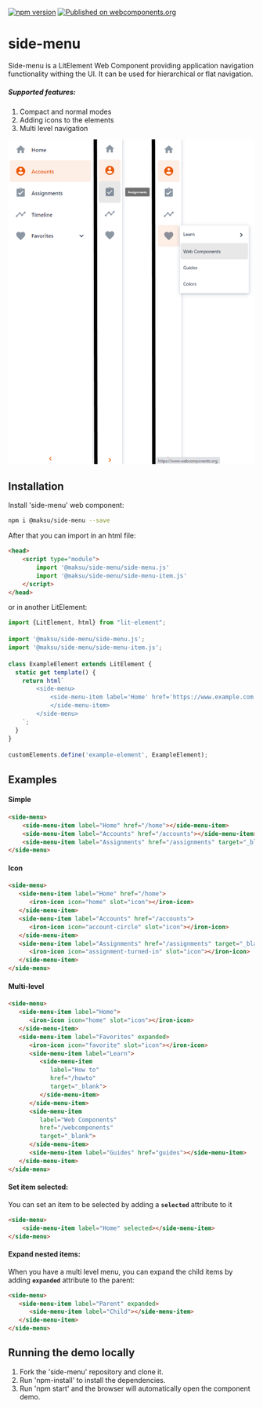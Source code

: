 [![npm version](https://badgen.net/npm/v/@maksu/side-menu)](https://www.npmjs.com/package/@maksu/side-menu)
[![Published on webcomponents.org](https://img.shields.io/badge/webcomponents.org-published-blue.svg)](https://www.webcomponents.org/element/@maksu/side-menu)
# side-menu

Side-menu is a LitElement Web Component providing application navigation functionality withing the UI. 
It can be used for hierarchical or flat navigation.
##### Supported features:
1. Compact and normal modes
1. Adding icons to the elements
1. Multi level navigation

![Example of side-menu](https://github.com/gero1992/side-menu/blob/master/example.png)

## Installation
Install 'side-menu' web component:
```sh
npm i @maksu/side-menu --save
```
After that you can import in an html file:
```html
<head>
    <script type="module">
        import '@maksu/side-menu/side-menu.js'
        import '@maksu/side-menu/side-menu-item.js'
    </script>
</head>
```

or in another LitElement:
```js
import {LitElement, html} from "lit-element";

import '@maksu/side-menu/side-menu.js';
import '@maksu/side-menu/side-menu-item.js';

class ExampleElement extends LitElement {
  static get template() {
    return html`
        <side-menu>
            <side-menu-item label='Home' href='https://www.example.com'>
            </side-menu-item>
        </side-menu>
    `;
  }
}

customElements.define('example-element', ExampleElement);
```
 
## Examples

#### Simple
```html
<side-menu>
    <side-menu-item label="Home" href="/home"></side-menu-item>
    <side-menu-item label="Accounts" href="/accounts"></side-menu-item>
    <side-menu-item label="Assignments" href="/assignments" target="_blank"></side-menu-item>
</side-menu>
```

#### Icon
```html
<side-menu>
   <side-menu-item label="Home" href="/home">
      <iron-icon icon="home" slot="icon"></iron-icon>
   </side-menu-item>
   <side-menu-item label="Accounts" href="/accounts">
      <iron-icon icon="account-circle" slot="icon"></iron-icon>
   </side-menu-item>
   <side-menu-item label="Assignments" href="/assignments" target="_blank">
      <iron-icon icon="assignment-turned-in" slot="icon"></iron-icon>
   </side-menu-item>
</side-menu>
```

#### Multi-level
```html
<side-menu>
   <side-menu-item label="Home">
      <iron-icon icon="home" slot="icon"></iron-icon>
   </side-menu-item>
   <side-menu-item label="Favorites" expanded>
      <iron-icon icon="favorite" slot="icon"></iron-icon>
      <side-menu-item label="Learn">
         <side-menu-item
            label="How to"
            href="/howto"
            target="_blank">        
         </side-menu-item>
      </side-menu-item>
      <side-menu-item
         label="Web Components"
         href="/webcomponents"
         target="_blank">
      </side-menu-item>
      <side-menu-item label="Guides" href="guides"></side-menu-item>
   </side-menu-item>
</side-menu>
```

#### Set item selected:
You can set an item to be selected by adding a **`selected`** attribute to it
```html
<side-menu>
    <side-menu-item label="Home" selected></side-menu-item>
</side-menu>
```

#### Expand nested items:
When you have a multi level menu, you can expand the child items by adding **`expanded`** attribute to the parent:
```html
<side-menu>
   <side-menu-item label="Parent" expanded>
      <side-menu-item label="Child"></side-menu-item>
   </side-menu-item>
</side-menu>
```

## Running the demo locally
1. Fork the 'side-menu' repository and clone it.
1. Run 'npm-install' to install the dependencies.
1. Run 'npm start' and the browser will automatically open the component demo.
